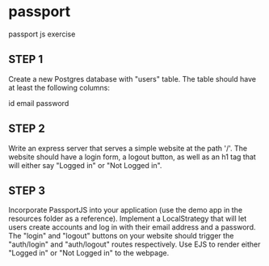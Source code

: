 # passport

passport js exercise

## STEP 1

Create a new Postgres database with "users" table. The table should have at least the following columns:

id
email
password

## STEP 2

Write an express server that serves a simple website at the path '/'. The website should have a login form, a logout button, as well as an h1 tag that will either say "Logged in" or "Not Logged in".

## STEP 3

Incorporate PassportJS into your application (use the demo app in the resources folder as a reference). Implement a LocalStrategy that will let users create accounts and log in with their email address and a password. The "login" and "logout" buttons on your website should trigger the "auth/login" and "auth/logout" routes respectively. Use EJS to render either "Logged in" or "Not Logged in" to the webpage.
